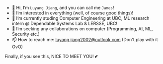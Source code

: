 - 👋 Hi, I’m `Luyang Jiang`, and you can call me `James`!
- 👀 I’m interested in everything (well, of course good things)!
- 🌱 I’m currently studing Computer Engineering at UBC, ML research intern @ Dependable Systems Lab & LERSSE, UBC!
- 💞️ I’m seeking any collaborations on computer (Programming, AI, ML, Security etc.)
- 📫 How to reach me: luyang.jiang2002@outlook.com (Don't play with it OvO)

Finally, if you see this, NICE TO MEET YOU! 💕

<!---
JamesLuyangJiang/JamesLuyangJiang is a ✨ special ✨ repository because its `README.md` (this file) appears on your GitHub profile.
You can click the Preview link to take a look at your changes.
--->
